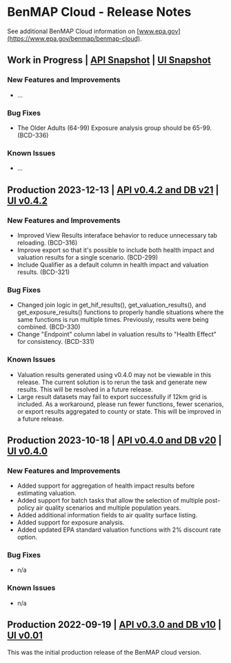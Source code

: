 # BenMAP Cloud - Release Notes
See additional BenMAP Cloud information on [www.epa.gov](https://www.epa.gov/benmap/benmap-cloud).

## Work in Progress | [API Snapshot](https://github.com/BenMAPCE/BenCloudServer/tree/develop) | [UI Snapshot](https://github.com/BenMAPCE/BenCloudApp/tree/develop)

### New Features and Improvements
* ...

### Bug Fixes
* The Older Adults (64-99) Exposure analysis group should be 65-99. (BCD-336)

### Known Issues
* ...

## Production 2023-12-13 | [API v0.4.2 and DB v21](https://github.com/BenMAPCE/BenCloudServer/tree/r0.4.2-release) | [UI v0.4.2](https://github.com/BenMAPCE/BenCloudServer/tree/r0.4.2-release)

### New Features and Improvements
* Improved View Results interaface behavior to reduce unnecessary tab reloading. (BCD-316)
* Improve export so that it's possible to include both health impact and valuation results for a single scenario.  (BCD-299)
* Include Qualifier as a default column in health impact and valuation results. (BCD-321)

### Bug Fixes
* Changed join logic in get_hif_results(), get_valuation_results(), and get_exposure_results() functions to properly handle situations where the same functions is run multiple times. Previously, results were being combined. (BCD-330)
* Change "Endpoint" column label in valuation results to "Health Effect" for consistency. (BCD-331)

### Known Issues
* Valuation results generated using v0.4.0 may not be viewable in this release. The current solution is to rerun the task and generate new results. This will be resolved in a future release.
* Large result datasets may fail to export successfully if 12km grid is included. As a workaround, please run fewer functions, fewer scenarios, or export results aggregated to county or state. This will be improved in a future release.

## Production 2023-10-18 | [API v0.4.0 and DB v20](https://github.com/BenMAPCE/BenCloudServer/tree/r0.4.0-release) | [UI v0.4.0](https://github.com/BenMAPCE/BenCloudApp/tree/r0.4.0-release)

### New Features and Improvements
* Added support for aggregation of health impact results before estimating valuation.
* Added support for batch tasks that allow the selection of multiple post-policy air quality scenarios and multiple population years.
* Added additional information fields to air quality surface listing.
* Added support for exposure analysis.
* Added updated EPA standard valuation functions with 2% discount rate option.

### Bug Fixes
* n/a

### Known Issues
* n/a

## Production 2022-09-19 | [API v0.3.0 and DB v10](https://github.com/BenMAPCE/BenCloudServer/tree/prod-release-2022-09-19) | [UI v0.01](https://github.com/BenMAPCE/BenCloudApp/tree/prod-release-2022-09-19)

This was the initial production release of the BenMAP cloud version.